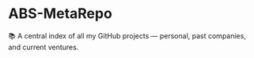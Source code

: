 # ABS-MetaRepo
📚 A central index of all my GitHub projects — personal, past companies, and current ventures.
